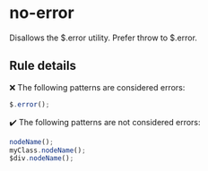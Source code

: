 # no-error

Disallows the $.error utility. Prefer throw to $.error.

## Rule details

❌ The following patterns are considered errors:
```js
$.error();
```

✔️ The following patterns are not considered errors:
```js
nodeName();
myClass.nodeName();
$div.nodeName();
```
